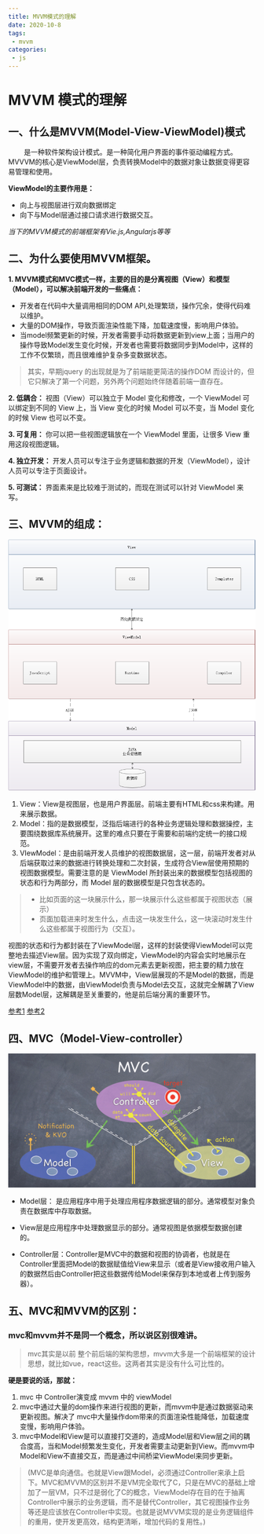 ```yaml
---
title: MVVM模式的理解
date: 2020-10-8
tags:
 - mvvm
categories: 
 - js
---
```

# **MVVM 模式的理解**

## **一、什么是MVVM(Model-View-ViewModel)模式**
&emsp;&emsp; 是一种软件架构设计模式。是一种简化用户界面的事件驱动编程方式。MVVVM的核心是ViewModel层，负责转换Model中的数据对象让数据变得更容易管理和使用。

**ViewModel的主要作用是：**
* 向上与视图层进行双向数据绑定
* 向下与Model层通过接口请求进行数据交互。
  
_当下的MVVM模式的前端框架有Vie.js,Angularjs等等_

## **二、为什么要使用MVVM框架。**

**1. MVVM模式和MVC模式一样，主要的目的是分离视图（View）和模型（Model），可以解决前端开发的一些痛点：**

*  开发者在代码中大量调用相同的DOM API,处理繁琐，操作冗余，使得代码难以维护。
* 大量的DOM操作，导致页面渲染性能下降，加载速度慢，影响用户体验。
* 当model频繁更新的时候，开发者需要手动将数据更新到view上面；当用户的操作导致Model发生变化时候，开发者也需要将数据同步到Model中，这样的工作不仅繁琐，而且很难维护复杂多变数据状态。
>其实，早期jquery 的出现就是为了前端能更简洁的操作DOM 而设计的，但它只解决了第一个问题，另外两个问题始终伴随着前端一直存在。

**2. 低耦合：** 视图（View）可以独立于 Model 变化和修改，一个 ViewModel 可以绑定到不同的 View 上，当 View 变化的时候 Model 可以不变，当 Model 变化的时候 View 也可以不变。

**3. 可复用：** 你可以把一些视图逻辑放在一个 ViewModel 里面，让很多 View 重用这段视图逻辑。

**4. 独立开发：** 开发人员可以专注于业务逻辑和数据的开发（ViewModel），设计人员可以专注于页面设计。

**5. 可测试：** 界面素来是比较难于测试的，而现在测试可以针对 ViewModel 来写。



## **三、MVVM的组成**：

![mvvm](./MVVM.png)

1. View：View是视图层，也是用户界面层。前端主要有HTML和css来构建。用来展示数据。
2. Model：指的是数据模型，泛指后端进行的各种业务逻辑处理和数据操控，主要围绕数据库系统展开。这里的难点只要在于需要和前端约定统一的接口规范。
3. VIewModel：是由前端开发人员维护的视图数据层，这一层，前端开发者对从后端获取过来的数据进行转换处理和二次封装，生成符合View层使用预期的视图数据模型。需要注意的是 ViewModel 所封装出来的数据模型包括视图的状态和行为两部分，而 Model 层的数据模型是只包含状态的。
> * 比如页面的这一块展示什么，那一块展示什么这些都属于视图状态（展示）
> * 页面加载进来时发生什么，点击这一块发生什么，这一块滚动时发生什么这些都属于视图行为（交互）。

视图的状态和行为都封装在了ViewModel层，这样的封装使得ViewModel可以完整地去描述View层。因为实现了双向绑定，ViewModel的内容会实时地展示在view层，不需要开发者去操作响应的dom元素去更新视图，把主要的精力放在ViewModel的维护和管理上。MVVM中，View层展现的不是Model的数据，而是ViewModel中的数据，由ViewModel负责与Model去交互，这就完全解耦了View层数Model层，这解耦是至关重要的，他是前后端分离的重要环节。

[参考1](https://www.cnblogs.com/goloving/p/8520030.html)
[参考2](https://www.jianshu.com/p/4978e076f5a4)


## 四、MVC（Model-View-controller）

![mvc](./MVC.png)

* Model层： 是应用程序中用于处理应用程序数据逻辑的部分。通常模型对象负责在数据库中存取数据。

* View层是应用程序中处理数据显示的部分。通常视图是依据模型数据创建的。

* Controller层：Controller是MVC中的数据和视图的协调者，也就是在Controller里面把Model的数据赋值给View来显示（或者是View接收用户输入的数据然后由Controller把这些数据传给Model来保存到本地或者上传到服务器）。


## 五、MVC和MVVM的区别：


### mvc和mvvm并不是同一个概念，所以说区别很难讲。

 > mvc其实是以前 整个前后端的架构思想，mvvm大多是一个前端框架的设计思想，就比如vue，react这些。这两者其实是没有什么可比性的。


**硬是要说的话，那就：**
1. mvc 中 Controller演变成 mvvm 中的 viewModel
2. mvc中通过大量的dom操作来进行视图的更新，而mvvm中是通过数据驱动来更新视图。解决了 mvc中大量操作dom带来的页面渲染性能降低，加载速度变慢，影响用户体验。
3. mvc中Model和View是可以直接打交道的，造成Model层和View层之间的耦合度高，当和Model频繁发生变化，开发者需要主动更新到View。而mvvm中Model和View不直接交互，而是通过中间桥梁ViewModel来同步更新。



> (MVC是单向通信。也就是View跟Model，必须通过Controller来承上启下。MVC和MVVM的区别并不是VM完全取代了C，只是在MVC的基础上增加了一层VM，只不过是弱化了C的概念，ViewModel存在目的在于抽离Controller中展示的业务逻辑，而不是替代Controller，其它视图操作业务等还是应该放在Controller中实现。也就是说MVVM实现的是业务逻辑组件的重用，使开发更高效，结构更清晰，增加代码的复用性。)





